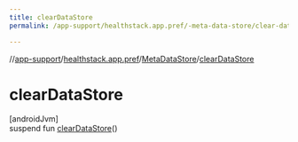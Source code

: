 ```yaml
---
title: clearDataStore
permalink: /app-support/healthstack.app.pref/-meta-data-store/clear-data-store.html

---
```

//[app-support](/app-support.html)/[healthstack.app.pref](../index.html)/[MetaDataStore](index.html)/[clearDataStore](clear-data-store.html)



# clearDataStore



[androidJvm]\
suspend fun [clearDataStore](clear-data-store.html)()




